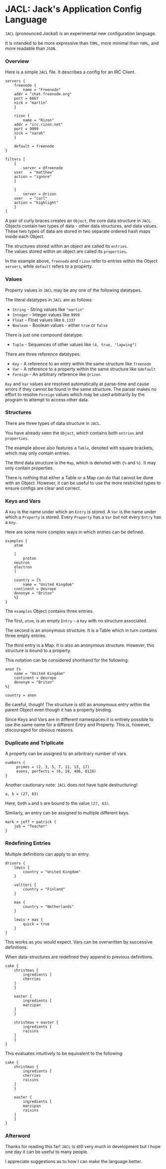 # JACL: Jack's Application Config Language

`JACL` (pronounced *Jackal*) is an experimental new configuration language.

It is intended to be more expressive than `TOML`, more minimal than `YAML`, and more readable than `JSON`.

### Overview

Here is a simple `JACL` file. It describes a config for an IRC Client.

```
servers {
    freenode {
        name = "Freenode"
	addr = "chat.freenode.org"
	port = 6667
	nick = "martin"
    }

    rizon {
        name = "Rizon"
	addr = "irc.rizon.net"
	port = 9999
	nick = "sarah"
    }

    default = freenode
}

filters [
    {
        server = @freenode
	user   = "matthew"
	action = "ignore"
    }

    {
        server = @rizon
	user   = "carl"
	action = "highlight"
    }
]
```

A pair of curly braces creates an `Object`, the core data structure in `JACL`.  
Objects contain two types of data - other data structures, and data values.  
These two types of data are stored in two separate ordered hash maps inside each Object.

The structures stored within an object are called its `entries`.  
The values stored within an object are called its `properties`.

In the example above, `freenode` and `rizon` refer to entries within the Object `servers`, while `default` refers to a property.

### Values

Property values in `JACL` may be any one of the following datatypes.

The literal datatypes in `JACL` are as follows:

* `String` - String values like `"martin"`
* `Integer` - Integer values like `9999`
* `Float` - Float values like `0.1337`
* `Boolean` - Boolean values - either `true` or `false`

There is just one compound datatype:

* `Tuple` - Sequences of other values like `(4, true, "lapwing")`

There are three reference datatypes:

* `Key` - A reference to an entry within the same structure like `freenode`
* `Var` - A reference to a property within the same structure like `$default`
* `Foreign` - An arbitrary reference like `@rizon`

`Key` and `Var` values are resolved automatically at parse-time and cause errors if they cannot be found in the same structure. The parser makes no effort to resolve `Foreign` values which may be used arbitrarily by the program to attempt to access other data. 

### Structures

There are three types of data structure in `JACL`.

You have already seen the `Object`, which contains both `entries` and `properties`.

The example above also features a `Table`, denoted with square brackets, which may only contain entries.

The third data structure is the `Map`, which is denoted with `{%` and `%}`. It may only contain properties.

There is nothing that either a Table or a Map can do that cannot be done with an Object. However, it can be useful to use the more restricted types to ensure configs are clear and correct.

### Keys and Vars

A `Key` is the name under which an `Entry` is stored. A `Var` is the name under which a `Property` is stored.
Every `Property` has a `Var` but not every `Entry` has a `Key`.

Here are some more complex ways in which entries can be defined.

```
examples {
    atom

    [
        proton
	neutron
	electron
    ]

    country = {%
        name = "United Kingdom"
	continent = @europe
	denonym = "Briton"
    %}
}
```

The `examples` Object contains three entries.

The first, `atom`, is an empty `Entry` - a `Key` with no structure associated.

The second is an anonymous structure. It is a Table which in turn contains three empty entries.

The third entry is a Map. It is also an anonymous structure. However, this structure is bound to a property.

This notation can be considered shorthand for the following:

```
anon {%
    name = "United Kingdom"
    continent = @europe
    denonym = "Briton"
%}

country = anon
```

Be careful, though! The structure is still an anonymous entry within the parent Object even though it has a property binding.

Since Keys and Vars are in different namespaces it is entirely possible to use the same name for a different Entry and Property. This is, however, discouraged for obvious reasons.

### Duplicate and Triplicate

A property can be assigned to an arbritrary number of vars.

```
numbers {
     primes = (2, 3, 5, 7, 11, 13, 17)
     evens, perfects = (6, 28, 496, 8128)
}
```

Another cautionary note: `JACL` does not have tuple destructuring!

```
a, b = (27, 63)
```

Here, both `a` and `b` are bound to the value `(27, 63)`.

Similarly, an entry can be assigned to multiple different keys.

```
mark + jeff + patrick {
    job = "Teacher"
}
```

### Redefining Entries

Multiple definitions can apply to an entry.

```
drivers {
    lewis {
        country = "United Kingdom"
    }

    valtteri {
        country = "Finland"
    }

    max {
        country = "Netherlands"
    }

    lewis + max {
        quick = true
    }
}
```

This works as you would expect. Vars can be overwritten by successive definitions.

When data-structures are redefined they append to previous definitions.

```
cake {
    christmas {
        ingredients [
	    cherries
	]
    }

    easter {
        ingredients [
	    marzipan 
	]
    }

    christmas + easter {
        ingredients [
	    raisins
	]
    }
}
```

This evaluates intuitively to be equivalent to the following:

```
cake {
    christmas {
        ingredients [
	    cherries
	    raisins
	]
    }

    easter {
        ingredients [
	    marzipan 
	    raisins
	]
    }
}
```

### Afterword

Thanks for reading this far! `JACL` is still very much in development but I hope one day it can be useful to many people.

I appreciate suggestions as to how I can make the language better.


